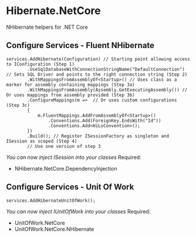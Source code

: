 # Hibernate.NetCore
NHibernate helpers for .NET Core

**Configure Services - Fluent NHibernate**
-----------------------------------
```
services.AddHibernate(Configuration) // Starting point allowing access to IConfiguration (Step 1)
        .UseSqlDatabaseWithConnectionStringName("DefaultConnection") // Sets SQL Driver and points to the right connection string (Step 2)
        .WithMappingsFromAssemblyOf<Startup>() // Uses class as a marker for assembly containing mappings (Step 3a)
        .WithMappingsFromAssembly(Assembly.GetExecutingAssembly()) // Or uses mappings from assembly provided (Step 3b)
        .ConfigureMappings(m =>  // Or uses custom configurations (Step 3c)
        {
            m.FluentMappings.AddFromAssemblyOf<Startup>()
                .Conventions.Add(ForeignKey.EndsWith("Id"))
                .Conventions.Add<HiLoConvention>();
        })
        .Build(); // Register ISessionFactory as singleton and ISession as scoped (Step 4)          
        // Use one version of step 3
```
*You can now inject ISession into your classes*
Required:
* NHibernate.NetCore.DependencyInjection

**Configure Services - Unit Of Work**
-----------------------------------
```
services.AddHibernateUnitOfWork();
```
*You can now inject IUnitOfWork into your classes*
Required:
* UnitOfWork.NetCore
* UnitOfWork.NetCore.NHibernate
